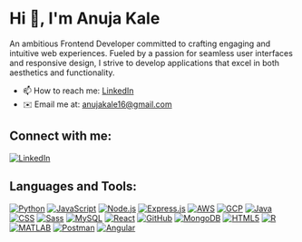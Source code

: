 # Hi 👋, I'm Anuja Kale

An ambitious Frontend Developer committed to crafting engaging and intuitive web experiences. Fueled by a passion for seamless user interfaces and responsive design, I strive to develop applications that excel in both aesthetics and functionality.



- 📫 How to reach me: [LinkedIn](https://www.linkedin.com/in/anuja-kale-350b061a7/)
- ✉️ Email me at: [anujakale16@gmail.com](mailto:anujakale16@gmail.com) 

## Connect with me:
[![LinkedIn](https://img.shields.io/badge/LinkedIn-anuja--kale-blue)](https://www.linkedin.com/in/anuja-kale-350b061a7/)

## Languages and Tools:
[![Python](https://img.shields.io/badge/-Python-3776AB?style=flat-square&logo=python&logoColor=white)](https://www.python.org/)
[![JavaScript](https://img.shields.io/badge/-JavaScript-F7DF1E?style=flat-square&logo=javascript&logoColor=black)](https://www.javascript.com/)
[![Node.js](https://img.shields.io/badge/-Nodejs-43853D?style=flat-square&logo=Node.js&logoColor=white)](https://nodejs.org/)
[![Express.js](https://img.shields.io/badge/-Expressjs-404D59?style=flat-square)](https://expressjs.com/)
[![AWS](https://img.shields.io/badge/-AWS-232F3E?style=flat-square&logo=amazon-aws&logoColor=white)](https://aws.amazon.com/console/)
[![GCP](https://img.shields.io/badge/-Google_Cloud-4285F4?style=flat-square&logo=google-cloud&logoColor=white)](https://cloud.google.com/)
[![Java](https://img.shields.io/badge/-Java-007396?style=flat-square&logo=java&logoColor=white)](https://www.oracle.com/java/)
[![CSS](https://img.shields.io/badge/-CSS-1572B6?style=flat-square&logo=css3&logoColor=white)](https://www.w3.org/Style/CSS/Overview.en.html)
[![Sass](https://img.shields.io/badge/-Sass-CC6699?style=flat-square&logo=sass&logoColor=white)](https://sass-lang.com/)
[![MySQL](https://img.shields.io/badge/-MySQL-4479A1?style=flat-square&logo=mysql&logoColor=white)](https://www.mysql.com/)
[![React](https://img.shields.io/badge/-React-61DAFB?style=flat-square&logo=react&logoColor=black)](https://reactjs.org/)
[![GitHub](https://img.shields.io/badge/-GitHub-181717?style=flat-square&logo=github&logoColor=white)](https://github.com/)
[![MongoDB](https://img.shields.io/badge/-MongoDB-47A248?style=flat-square&logo=mongodb&logoColor=white)](https://www.mongodb.com/)
[![HTML5](https://img.shields.io/badge/-HTML5-E34F26?style=flat-square&logo=html5&logoColor=white)](https://www.w3.org/html/)
[![R](https://img.shields.io/badge/-R-276DC3?style=flat-square&logo=r&logoColor=white)](https://www.r-project.org/)
[![MATLAB](https://img.shields.io/badge/-MATLAB-0076A8?style=flat-square&logo=matlab&logoColor=white)](https://www.mathworks.com/products/matlab.html)
[![Postman](https://img.shields.io/badge/-Postman-FF6C37?style=flat-square&logo=postman&logoColor=white)](https://www.postman.com/)
[![Angular](https://img.shields.io/badge/-Angular-DD0031?style=flat-square&logo=angular&logoColor=white)](https://angular.io/)

